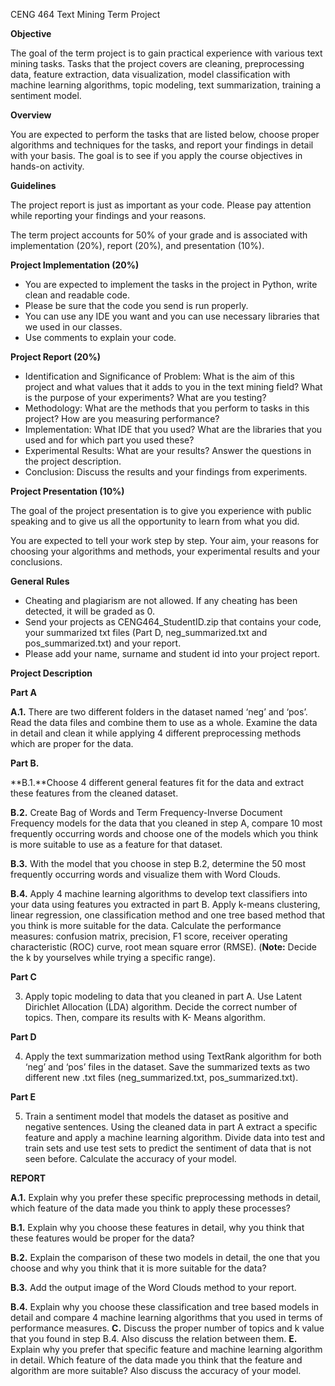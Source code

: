 CENG 464 Text Mining Term Project 

**Objective** 

The goal of the term project is to gain practical experience with various text mining tasks. Tasks that the project covers are cleaning, preprocessing data, feature extraction, data visualization, model classification with machine learning algorithms, topic modeling, text summarization, training a sentiment model.  

**Overview** 

You are expected to perform the tasks that are listed below, choose proper algorithms and techniques for the tasks, and report your findings in detail with your basis. The goal is to see if you apply the course objectives in hands-on activity.  

**Guidelines** 

The project report is just as important as your code. Please pay attention while reporting your findings and your reasons.  

The term project accounts for 50% of your grade and is associated with implementation (20%), report (20%), and presentation (10%).  

**Project Implementation (20%)** 

- You are expected to implement the tasks in the project in Python, write clean and readable code.  
- Please be sure that the code you send is run properly. 
- You can use any IDE you want and you can use necessary libraries that we used in our classes.  
- Use comments to explain your code.  

**Project Report (20%)** 

- Identification and Significance of Problem: What is the aim of this project and what values that it adds to you in the text mining field? What is the purpose of your experiments? What are you testing? 
- Methodology: What are the methods that you perform to tasks in this project? How are you measuring performance?  
- Implementation: What IDE that you used? What are the libraries that you used and for which part you used these? 
- Experimental Results: What are your results? Answer the questions in the project description.  
- Conclusion: Discuss the results and your findings from experiments. 

**Project Presentation (10%)** 

The goal of the project presentation is to give you experience with public speaking and to give us all the opportunity to learn from what you did. 

You are expected to tell your work step by step. Your aim, your reasons for choosing your algorithms and methods, your experimental results and your conclusions. 

**General Rules** 

- Cheating and plagiarism are not allowed. If any cheating has been detected, it will be graded as 0.  
- Send your projects as CENG464\_StudentID.zip that contains your code, your summarized txt files (Part D, neg\_summarized.txt and pos\_summarized.txt) and your report.  
- Please add your name, surname and student id into your project report. 

**Project Description** 

**Part A** 

**A.1.** There are two different folders in the dataset named ‘neg’ and ‘pos’. Read the data files and combine them to use as a whole. Examine the data in detail and clean it while applying 4 different preprocessing methods which are proper for the data.  

**Part B.** 

**B.1.**Choose 4 different general features fit for the data and extract these features from the cleaned dataset.  

**B.2.** Create Bag of Words and Term Frequency-Inverse Document Frequency models for the data that you cleaned in step A, compare 10 most frequently occurring words and choose one of the models which you think is more suitable to use as a feature for that dataset.  

**B.3.** With the model that you choose in step B.2, determine the 50 most frequently occurring words and visualize them with Word Clouds. 

**B.4.** Apply 4 machine learning algorithms to develop text classifiers into your data using features you extracted in part B. Apply k-means clustering, linear regression, one classification method and one tree based method that you think is more suitable for the data. Calculate the performance measures: confusion matrix, precision, F1 score, receiver operating characteristic (ROC) curve, root mean square error (RMSE). (**Note:** Decide the k by yourselves while trying a specific range). 

**Part C** 

3. Apply topic modeling to data that you cleaned in part A. Use Latent Dirichlet Allocation (LDA) algorithm. Decide the correct number of topics. Then, compare its results with K- Means algorithm. 

**Part D** 

4. Apply the text summarization method using TextRank algorithm for both ‘neg’ and ‘pos’ files in the dataset. Save the summarized texts as two different new .txt files (neg\_summarized.txt, pos\_summarized.txt). 

**Part E** 

5. Train a sentiment model that models the dataset as positive and negative sentences. Using the cleaned data in part A extract a specific feature and apply a machine learning algorithm. Divide data into test and train sets and use test sets to predict the sentiment of data that is not seen before. Calculate the accuracy of your model. 

**REPORT** 

**A.1.** Explain why you prefer these specific preprocessing methods in detail, which feature of the data made you think to apply these processes?  

**B.1.** Explain why you choose these features in detail, why you think that these features would be proper for the data? 

**B.2.** Explain the comparison of these two models in detail, the one that you choose and why you think that it is more suitable for the data? 

**B.3.** Add the output image of the Word Clouds method to your report.  

**B.4.** Explain why you choose these classification and tree based models in detail and compare 4 machine learning algorithms that you used in terms of performance measures. **C.** Discuss the proper number of topics and k value that you found in step B.4. Also discuss the relation between them.  **E.** Explain why you prefer that specific feature and machine learning algorithm in detail. Which feature of the data made you think that the feature and algorithm are more suitable? Also discuss the accuracy of your model. 
